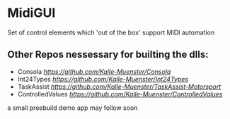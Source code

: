 # MidiGUI
Set of control elements which 'out of the box' support MIDI automation


## Other Repos nessessary for builting the dlls:

- Consola *https://github.com/Kalle-Muenster/Consola*
- Int24Types *https://github.com/Kalle-Muenster/Int24Types*
- TaskAssist *https://github.com/Kalle-Muenster/TaskAssist-Motorsport*
- ControlledValues *https://github.com/Kalle-Muenster/ControlledValues*


a small preebuild demo app may follow soon
